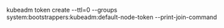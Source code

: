 
kubeadm token create --ttl=0   --groups system:bootstrappers:kubeadm:default-node-token   --print-join-command